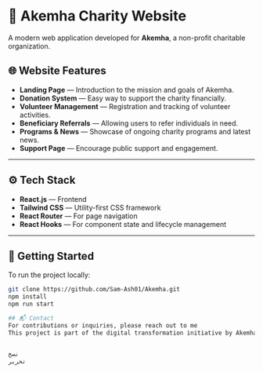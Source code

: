 # 🕌 Akemha Charity Website

A modern web application developed for **Akemha**, a non-profit charitable organization.

## 🌐 Website Features

- **Landing Page** — Introduction to the mission and goals of Akemha.
- **Donation System** — Easy way to support the charity financially.
- **Volunteer Management** — Registration and tracking of volunteer activities.
- **Beneficiary Referrals** — Allowing users to refer individuals in need.
- **Programs & News** — Showcase of ongoing charity programs and latest news.
- **Support Page** — Encourage public support and engagement.

---

## ⚙️ Tech Stack

- **React.js** — Frontend
- **Tailwind CSS** — Utility-first CSS framework
- **React Router** — For page navigation
- **React Hooks** — For component state and lifecycle management

---

## 🚀 Getting Started

To run the project locally:

```bash
git clone https://github.com/Sam-Ash01/Akemha.git
npm install
npm run start

## 📬 Contact
For contributions or inquiries, please reach out to me 
This project is part of the digital transformation initiative by Akemha to serve the community better.


نسخ
تحرير


